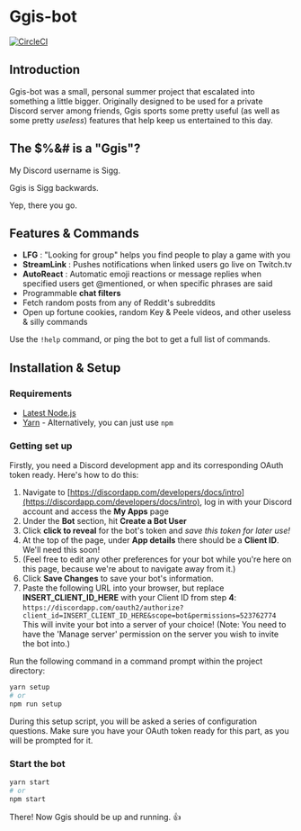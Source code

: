 # Ggis-bot

[![CircleCI](https://circleci.com/gh/malouro/ggis-bot.svg?style=svg)](https://circleci.com/gh/malouro/ggis-bot)

## Introduction

Ggis-bot was a small, personal summer project that escalated into something a little bigger. Originally designed to be used for a private Discord server among friends, Ggis sports some pretty useful (as well as some pretty *useless*) features that help keep us entertained to this day.

## The $%&# is a "Ggis"?

My Discord username is Sigg.

Ggis is Sigg backwards.

Yep, there you go.

## Features & Commands

- **LFG** : "Looking for group" helps you find people to play a game with you
- **StreamLink** : Pushes notifications when linked users go live on Twitch.tv
- **AutoReact** : Automatic emoji reactions or message replies when specified users get @mentioned, or when specific phrases are said
- Programmable **chat filters**
- Fetch random posts from any of Reddit's subreddits
- Open up fortune cookies, random Key & Peele videos, and other useless & silly commands

Use the `!help` command, or ping the bot to get a full list of commands.

## Installation & Setup

### Requirements

- [Latest Node.js](https://nodejs.org/en/)
- [Yarn](https://yarnpkg.com/) - Alternatively, you can just use `npm`

### Getting set up

Firstly, you need a Discord development app and its corresponding OAuth token ready. Here's how to do this:

1. Navigate to [https://discordapp.com/developers/docs/intro](https://discordapp.com/developers/docs/intro), log in with your Discord account and access the **My Apps** page
2. Under the **Bot** section, hit **Create a Bot User**
3. Click **click to reveal** for the bot's token and *save this token for later use!*
4. At the top of the page, under **App details** there should be a **Client ID**. We'll need this soon!
5. (Feel free to edit any other preferences for your bot while you're here on this page, because we're about to navigate away from it.)
6. Click **Save Changes** to save your bot's information.
7. Paste the following URL into your browser, but replace **INSERT_CLIENT_ID_HERE** with your Client ID from step **4**: `https://discordapp.com/oauth2/authorize?client_id=INSERT_CLIENT_ID_HERE&scope=bot&permissions=523762774`<br>This will invite your bot into a server of your choice! (Note: You need to have the 'Manage server' permission on the server you wish to invite the bot into.)

Run the following command in a command prompt within the project directory:

```bash
yarn setup
# or
npm run setup
```

During this setup script, you will be asked a series of configuration questions. Make sure you have your OAuth token ready for this part, as you will be prompted for it.

### Start the bot

```bash
yarn start
# or
npm start
```

There! Now Ggis should be up and running. 👍
